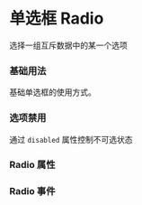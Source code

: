 <script setup lang="ts">
  import props from "../example/radio/props.ts";
  import events from "../example/radio/events.ts";
</script>

# 单选框 Radio

选择一组互斥数据中的某一个选项

### 基础用法

基础单选框的使用方式。
<demo-block src="example/radio/basic"></demo-block>

### 选项禁用

通过 `disabled` 属性控制不可选状态
<demo-block src="example/radio/disabled"></demo-block>

### Radio 属性

<table-block type="props" :data="props"></table-block>

### Radio 事件

<table-block type="events" :data="events"></table-block>
